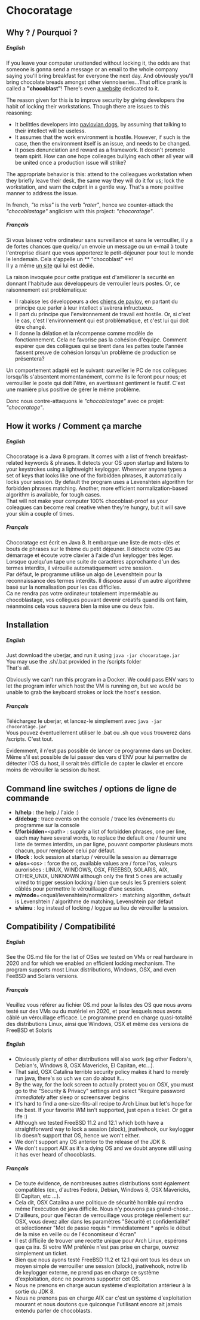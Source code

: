 # Chocoratage

## Why ? / Pourquoi ?
##### English
If you leave your computer unattended without locking it, the odds are that someone is gonna send a message or an email to the whole company saying you'll bring breakfast for everyone the next day. And obviously you'll bring chocolate breads amongst other viennoiseries...That office prank is called a **"chocoblast"**!
There's even [a website](https://www.chocoblast.fr/) dedicated to it.

The reason given for this is to improve security by giving developers the habit of locking their workstations.
Though there are issues to this reasoning:
* It belittles developers into [pavlovian dogs](https://en.wikipedia.org/wiki/Classical_conditioning), by assuming that talking to their intellect will be useless. 
* It assumes that the work environment is hostile. However, if such is the case, then the environment itself is an issue, and needs to be changed.
* It poses denunciation and reward as a framework. It doesn't promote team spirit. How can one hope colleages bullying each other all year will be united once a production issue will strike?

The appropriate behavior is this: attend to the colleagues workstation when they briefly leave their desk, the same way they will do it for us; lock the workstation, and warn the culprit in a gentle way. That's a more positive manner to address the issue. 

In french, _"to miss"_ is the verb _"rater"_, hence we counter-attack the _"chocoblastage"_ anglicism with this project: _"chocoratage"_.

##### Français
Si vous laissez votre ordinateur sans surveillance et sans le verrouiller, il y a de fortes chances que quelqu'un envoie un message ou un e-mail à toute l'entreprise disant que vous apporterez le petit-déjeuner pour tout le monde le lendemain. Cela s'appelle un ** "chocoblast" **!  
Il y a même [un site](https://www.chocoblast.fr/) qui lui est dédié.

La raison invoquée pour cette pratique est d'améliorer la securité en donnant l'habitude aux développeurs de  verrouiler leurs postes.
Or, ce raisonnement est problématique:

* Il rabaisse les développeurs a des [chiens de pavlov](https://fr.wikipedia.org/wiki/Conditionnement_classique), en partant du principe que parler à leur intellect s'avèrera infructueux.
* Il part du principe que l'environnement de travail est hostile. Or, si c'est le cas, c'est l'environnement qui est problématique, et c'est lui qui doit être changé.
* Il donne la délation et la récompense comme modèle de fonctionnement. Cela ne favorise pas la cohésion d'équipe. Comment espérer que des collègues qui se tirent dans les pattes toute l'année fassent preuve de cohésion lorsqu'un problème de production se présentera?

Un comportement adapté est le suivant: surveiller le PC de nos collègues lorsqu'ils s'absentent momentanément, comme ils le feront pour nous; et verrouiller le poste qui doit l'être, en avertissant gentiment le fautif. C'est une manière plus positive de gérer le même problème.

Donc nous contre-attaquons le _"chocoblastage"_ avec ce projet: _"chocoratage"_.


## How it works / Comment ça marche

##### English
Chocoratage is a Java 8 program. It comes with a list of french breakfast-related keywords & phrases. It detects your OS upon startup and listens to your keystrokes using a lightweight keylogger. Whenever anyone types a set of keys that looks like one of the forbidden phrases, it automatically locks your session.
By default the program uses a Levenshtein algorithm for forbidden phrases matching. Another, more efficient normalization-based algorithm is available, for tough cases.   
That will not make your computer 100% chocoblast-proof as your coleagues can become real creative when they're hungry, but it will save your skin a couple of times.

##### Français
Chocoratage est écrit en Java 8. It embarque une liste de mots-clés et bouts de phrases sur le thème du petit déjeuner. Il détecte votre OS au démarrage et écoute votre clavier à l'aide d'un keylogger très léger. Lorsque quelqu'un tape une suite de caractères approchante d'un des termes interdits, il vérouille automatiquement votre session.     
Par défaut, le programme utilise un algo de Levenshtein pour la reconnaissance des termes interdits. Il dispose aussi d'un autre algorithme basé sur la nomalisation pour les cas difficiles.   
Ca ne rendra pas votre ordinateur totalement imperméable au chocoblastage, vos collègues pouvant devenir créatifs quand ils ont faim, néanmoins cela vous sauvera bien la mise une ou deux fois.

## Installation
##### English
Just download the uberjar, and run it using `java -jar chocoratage.jar`  
You may use the .sh/.bat provided in the /scripts folder    
That's all.

Obviously we can't run this program in a Docker. We could pass ENV vars to let the program infer which host the VM is running on, but we would be unable to grab the keyboard strokes or lock the host's session.  

##### Français
Téléchargez le uberjar, et lancez-le simplement avec `java -jar chocoratage.jar`  
Vous pouvez éventuellement utiliser le .bat ou .sh que vous trouverez dans /scripts.
C'est tout.

Evidemment, il n'est pas possible de lancer ce programme dans un Docker. Même s'il est possible de lui passer des vars d'ENV pour lui permettre de détecter l'OS du host, il serait très difficile de capter le clavier et encore moins de vérouiller la session du host. 

## Command line switches / options de ligne de commande
- **h/help** : the help / l'aide :)
- **d/debug** : trace events on the console / trace les évènements du programme sur la console
- **f/forbidden**=&lt;path&gt; : supply a list of forbidden phrases, one per line, each may have several words, to replace the default one / fournir une liste de termes interdits, un par ligne, pouvant comporter plusieurs mots chacun, pour remplacer celui par défaut. 
- **l/lock** : lock session at startup / vérouille la session au démarrage
- **o/os**=&lt;os&gt; : force the os, available values are / force l'os, valeurs aurorisées : LINUX, WINDOWS, OSX, FREEBSD, SOLARIS, AIX, OTHER_UNIX, UNKNOWN although only the first 5 ones are actually wired to trigger session locking / bien que seuls les 5 premiers soient câblés pour permettre le vérouillaage d'une session.  
- **m/mode**=&lt;equal/levenshtein/normalizer&gt; : matching algorithm, default is Levenshtein / algorithme de matching, Levenshtein par défaut
- **s/simu** : log instead of locking / loggue au lieu de vérouiller la session.


## Compatibility / Compatibilité
##### English
See the OS.md file for the list of OSes we tested on VMs or real hardware in 2020 and for which we enabled an efficient locking mechanism.
The program supports most Linux distributions, Windows, OSX, and even FeeBSD and Solaris versions. 

##### Français
Veuillez vous référer au fichier OS.md pour la listes des OS que nous avons testé sur des VMs ou du matériel en 2020, et pour lesquels nous avons câblé un vérouillage efficace. 
Le programme prend en charge quasi-totalité des distributions Linux, ainsi que Windows, OSX et même des versions de FreeBSD et Solaris 


##### English
* Obviously plenty of other distributions will also work (eg other Fedora's, Debian's, Windows 8, OSX Mavericks, El Capitan, etc...).
* That said, OSX Catalina terrible security policy makes it hard to merely run java, there's so uch we can do about it...
* By the way, for the lock screen to actually protect you on OSX, you must go to the "Security & Privacy" settings and select "Require password *immediately* after sleep or screensaver begins   
* It's hard to find a one-size-fits-all recipe to Arch Linux but let's hope for the best. If your favorite WM isn't supported, just open a ticket. Or get a life :)
* Although we tested FreeBSD 11.2 and 12.1 which both have a straightforward way to lock a session (xlock), jnativehook, our keylogger lib doesn't support that OS, hence we won't either.  
* We don't support any OS anterior to the release of the JDK 8.  
* We don't support AIX as it's a dying OS and we doubt anyone still using it has ever heard of chocoblasts.  

##### Français
* De toute évidence, de nombreuses autres distributions sont également compatibles (ex:, d'autres Fedora, Debian, Windows 8, OSX Mavericks, El Capitan, etc ...).
* Cela dit, OSX Catalina a une politique de sécurité horrible qui rendra même l'exécution de java difficile. Nous n'y pouvons pas grand-chose...
* D'ailleurs, pour que l'écran de verrouillage vous protège réellement sur OSX, vous devez aller dans les paramètres "Sécurité et confidentialité" et sélectionner "Mot de passe requis * immédiatement * après le début de la mise en veille ou de l'économiseur d'écran"    
* Il est difficile de trouver une recette unique pour Arch Linux, espérons que ça ira. Si votre WM préférée n'est pas prise en charge, ouvrez simplement un ticket.
* Bien que nous ayons testé FreeBSD 11.2 et 12.1 qui ont tous les deux un moyen simple de verrouiller une session (xlock), jnativehook, notre lib de keylogger externe, ne prend pas en charge ce système d'exploitation, donc ne pourrons supporter cet OS.  
* Nous ne prenons en charge aucun système d'exploitation antérieur à la sortie du JDK 8.  
* Nous ne prenons pas en charge AIX car c'est un système d'exploitation mourant et nous doutons que quiconque l'utilisant encore ait jamais entendu parler de chocoblasts. 
